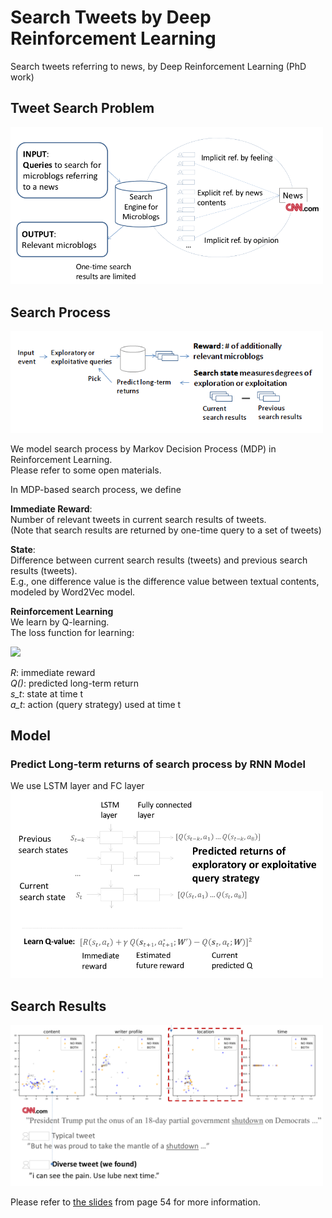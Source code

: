 # Search Tweets by Deep Reinforcement Learning
Search tweets referring to news, by Deep Reinforcement Learning (PhD work)


## Tweet Search Problem
<img src="img/1.png" width="500">


## Search Process
<img src="img/4.png" width="500">

We model search process by Markov Decision Process (MDP) in Reinforcement Learning. \
Please refer to some open materials.

In MDP-based search process, we define

**Immediate Reward**: \
Number of relevant tweets in current search results of tweets. \
(Note that search results are returned by one-time query to a set of tweets)

**State**: \
Difference between current search results (tweets) and previous search results (tweets). \
E.g., one difference value is the difference value between textual contents, modeled by Word2Vec model.

**Reinforcement Learning** \
We learn by Q-learning. \
The loss function for learning:

<img src="https://latex.codecogs.com/gif.latex?(R(s_t,a_t)&plus;\gamma\&space;max_a{Q(s_{t&plus;1},a)}-Q(s_t,a_t))^2" />

*R*: immediate reward \
*Q()*: predicted long-term return \
*s_t*: state at time t \
*a_t*: action (query strategy) used at time t



## Model
### Predict Long-term returns of search process by RNN Model
We use LSTM layer and FC layer \
<img src="img/2.png" width="500">


## Search Results
<img src="img/3.png" width="500">


Please refer to [the slides](https://www.slideshare.net/JunLiLu/ss-229835399) from page 54 for more information.
